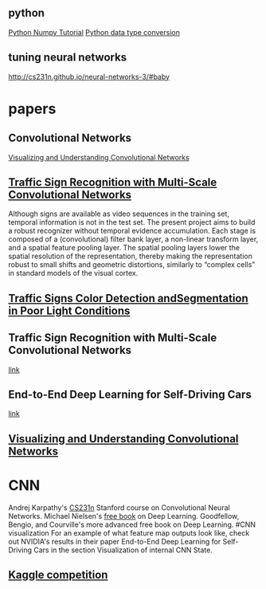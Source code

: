 ## python
[Python Numpy Tutorial](http://cs231n.github.io/python-numpy-tutorial/)
[Python data type conversion](https://www.datacamp.com/community/tutorials/python-data-type-conversion)
## tuning neural networks
http://cs231n.github.io/neural-networks-3/#baby
# papers
## Convolutional Networks
[Visualizing and Understanding Convolutional Networks](https://cs.nyu.edu/~fergus/papers/zeilerECCV2014.pdf)
## [Traffic Sign Recognition with Multi-Scale Convolutional Networks](http://yann.lecun.com/exdb/publis/pdf/sermanet-ijcnn-11.pdf)
Although signs are available as video sequences in the training set, temporal information is not in the test set. The present project aims to build a robust recognizer without temporal evidence accumulation.
Each stage is composed of a (convolutional) filter bank layer, a non-linear transform layer, and a spatial feature pooling layer. The spatial pooling layers lower the spatial resolution of the representation, thereby making the representation robust to small shifts and geometric distortions, similarly to “complex cells” in standard models of the visual cortex.

## [Traffic Signs Color Detection andSegmentation in Poor Light Conditions](http://citeseerx.ist.psu.edu/viewdoc/download?doi=10.1.1.144.5021&rep=rep1&type=pdf)
## Traffic Sign Recognition with Multi-Scale Convolutional Networks
[link](http://yann.lecun.com/exdb/publis/pdf/sermanet-ijcnn-11.pdf)
## End-to-End Deep Learning for Self-Driving Cars
[link](https://devblogs.nvidia.com/deep-learning-self-driving-cars/)
## [Visualizing and Understanding Convolutional Networks](https://cs.nyu.edu/~fergus/papers/zeilerECCV2014.pdf)
# CNN
Andrej Karpathy's [CS231n](http://cs231n.github.io/) Stanford course on Convolutional Neural Networks.
Michael Nielsen's [free book](http://neuralnetworksanddeeplearning.com/) on Deep Learning.
Goodfellow, Bengio, and Courville's more advanced free book on Deep Learning.
#CNN visualization
For an example of what feature map outputs look like, check out NVIDIA's results in their paper End-to-End Deep Learning for Self-Driving Cars in the section Visualization of internal CNN State.
## [Kaggle competition](https://www.kaggle.com/c/imagenet-object-localization-challenge)
